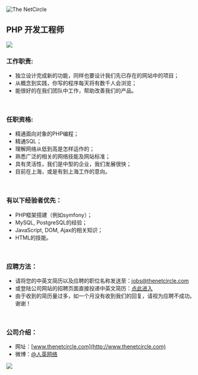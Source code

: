 ![The NetCircle](http://www.thenetcircle.com/wp-content/themes/tnc-2011-3/images/logo-tnc.png)

## PHP 开发工程师

![](http://www.thenetcircle.com/wp-content/gallery/social-media/ad09.jpg)

### 工作职责:

* 独立设计完成新的功能，同样也要设计我们先已存在的网站中的项目；
* 从概念到实践，你写的程序每天将有数千人会浏览；
* 能很好的在我们团队中工作，帮助改善我们的产品。


<br>

### 任职资格:

* 精通面向对象的PHP编程；
* 精通SQL；
* 理解网络从低到高是怎样运作的；
* 熟悉广泛的相关的网络技能及网站标准；
* 具有灵活性，我们是中型的企业，我们发展很快；
* 目前在上海，或是有到上海工作的意向。


<br>

### 有以下经验者优先：

* PHP框架搭建（例如symfony）；
* MySQL, PostgreSQL的经验；
* JavaScript, DOM, Ajax的相关知识；
* HTML的技能。


<br>

### 应聘方法：
* 请将您的中英文简历以及应聘的职位名称发送至：jobs@thenetcircle.com
* 或登陆公司网站的招聘页面直接投递中英文简历：[点此进入](http://www.thenetcircle.com/zh-hans/shanghai-php-developer/)
* 由于收到的简历量过多，如一个月没有收到我们的回复，请视为应聘不成功。谢谢！

<br>

### 公司介绍：
* 网址：[www.thenetcircle.com](http://www.thenetcircle.com)
* 微博：[@人英网络](http://www.weibo.com/thenetcircle)

![](http://www.thenetcircle.com/wp-content/gallery/social-media/ad07.jpg)
